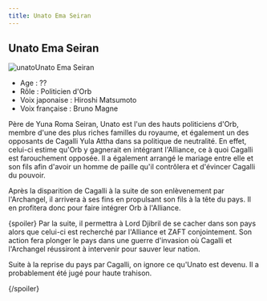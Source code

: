 ```yaml
---
title: Unato Ema Seiran
---
```


Unato Ema Seiran
----------------

![unato](/images/stories/saga/gundamseeddestiny/persos/orb/unato.jpg)Unato Ema Seiran


- Age : ??  
- Rôle : Politicien d'Orb  
- Voix japonaise : Hiroshi Matsumoto  
- Voix française : Bruno Magne


Père de Yuna Roma Seiran, Unato est l'un des hauts politiciens d'Orb, membre d'une des plus riches familles du royaume, et également un des opposants de Cagalli Yula Attha dans sa politique de neutralité. En effet, celui-ci estime qu'Orb y gagnerait en intégrant l'Alliance, ce à quoi Cagalli est farouchement opposée. Il a également arrangé le mariage entre elle et son fils afin d'avoir un homme de paille qu'il contrôlera et d'évincer Cagalli du pouvoir.


Après la disparition de Cagalli à la suite de son enlèvenement par l'Archangel, il arrivera à ses fins en propulsant son fils à la tête du pays. Il en profitera donc pour faire intégrer Orb à l'Alliance.


{spoiler}
Par la suite, il permettra à Lord Djibril de se cacher dans son pays alors que celui-ci est recherché par l'Alliance et ZAFT conjointement. Son action fera plonger le pays dans une guerre d'invasion où Cagalli et l'Archangel réussiront à intervenir pour sauver leur nation.


Suite à la reprise du pays par Cagalli, on ignore ce qu'Unato est devenu. Il a probablement été jugé pour haute trahison.


{/spoiler}